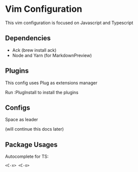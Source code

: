 # Vim Configuration

This vim configuration is focused on Javascript and Typescript

## Dependencies

- Ack (brew install ack)
- Node and Yarn (for MarkdownPreview)

## Plugins

This config uses Plug as extensions manager

Run :PlugInstall to install the plugins

## Configs

Space as leader

(will continue this docs later)

## Package Usages

Autocomplete for TS:

`<C-x> <C-o>`
